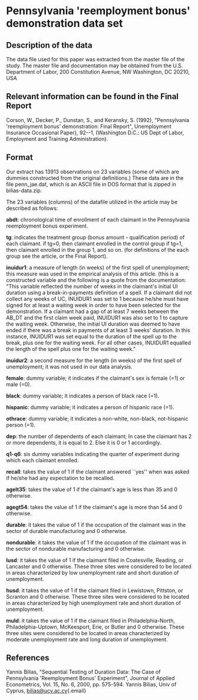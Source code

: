 # Pennsylvania 'reemployment bonus' demonstration data set

## Description of the data

The data file used for this paper was extracted from the master file of the study. The master file and documentation may be obtained from the U.S. Department of Labor, 200 Constitution Avenue, NW Washington, DC 20210, USA

## Relevant information can be found in the Final Report

Corson, W., Decker, P., Dunstan, S., and Keransky, S. (1992), "Pennsylvania 'reemployment bonus' demonstration: Final Report", Unemployment Insurance Occasional Paper}, 92--1, (Washington D.C.: US Dept of Labor, Employment and Training Administration).

## Format

Our extract has 13913 observations on 23 variables (some of which are dummies constructed from the original definitions.) These data are in the file penn_jae.dat, which is an ASCII file in DOS format that is zipped in bilias-data.zip.

The 23 variables (columns) of the datafile utilized in the article may be described as follows:

**abdt**: chronological time of enrollment of each claimant in the Pennsylvania reemployment bonus experiment.

**tg**: indicates the treatment group (bonus amount - qualification period) of each claimant. if tg=0, then claimant enrolled in the control group if tg=1, then claimant enrolled in the group 1, and so on. (for definitions of the each group see the article, or the Final Report).

**inuidur1**: a measure of length (in weeks) of the first spell of unemployment; this measure was used in the empirical analysis of this article. (this is a constructed variable and the following is a quote from the documentation: "This variable reflected the number of weeks in the claimant's initial UI duration using a break-in-payments definition of a spell. If a claimant did not collect any weeks of UC, INUIDUR1 was set to 1 because he/she must have signed for at least a waiting week in order to have been selected for the demonstration. If a claimant had a gap of at least 7 weeks between the AB_DT and the first claim week paid, INUIDUR1 was also set to 1 to capture the waiting week. Otherwise, the initial UI duration was deemed to have ended if there was a break in payments of at least 3 weeks' duration. In this instance, INUIDUR1 was set equal to the duration of the spell up to the break, plus one for the waiting week. For all other cases, INUIDUR1 equalled the length of the spell plus one for the waiting week."

**inuidur2**: a second measure for the length (in weeks) of the first spell of unemployment; it was not used in our data analysis.

**female**: dummy variable; it indicates if the claimant's sex is female (=1) or male (=0).

**black**: dummy variable; it indicates a person of black race (=1).

**hispanic**: dummy variable; it indicates a person of hispanic race (=1).

**othrace**: dummy variable; it indicates a non-white, non-black, not-hispanic person (=1).

**dep**: the number of dependents of each claimant; In case the claimant has 2 or more dependents, it is equal to 2. Else it is 0 or 1 accordingly.

**q1-q6**: six dummy variables indicating the quarter of experiment during which each claimant enrolled.

**recall**: takes the value of 1 if the claimant answered \`\`yes'' when was asked if he/she had any expectation to be recalled.

**agelt35**: takes the value of 1 if the claimant's age is less than 35 and 0 otherwise.

**agegt54**: takes the value of 1 if the claimant's age is more than 54 and 0 otherwise.

**durable**: it takes the value of 1 if the occupation of the claimant was in the sector of durable manufacturing and 0 otherwise.

**nondurable**: it takes the value of 1 if the occupation of the claimant was in the sector of nondurable manufacturing and 0 otherwise.

**lusd**: it takes the value of 1 if the claimant filed in Coatesville, Reading, or Lancaster and 0 otherwise. These three sites were considered to be located in areas characterized by low unemployment rate and short duration of unemployment.

**husd**: it takes the value of 1 if the claimant filed in Lewistown, Pittston, or Scranton and 0 otherwise. These three sites were considered to be located in areas characterized by high unemployment rate and short duration of unemployment.

**muld**: it takes the value of 1 if the claimant filed in Philadelphia-North, Philadelphia-Uptown, McKeesport, Erie, or Butler and 0 otherwise. These three sites were considered to be located in areas characterized by moderate unemployment rate and long duration of unemployment.

## References

Yannis Bilias, "Sequential Testing of Duration Data: The Case of Pennsylvania 'Reemployment Bonus' Experiment", Journal of Applied Econometrics, Vol. 15, No. 6, 2000, pp. 575-594. Yannis Bilias, Univ of Cyprus, [bilias\@ucy.ac.cy](mailto:bilias@ucy.ac.cy){.email}
